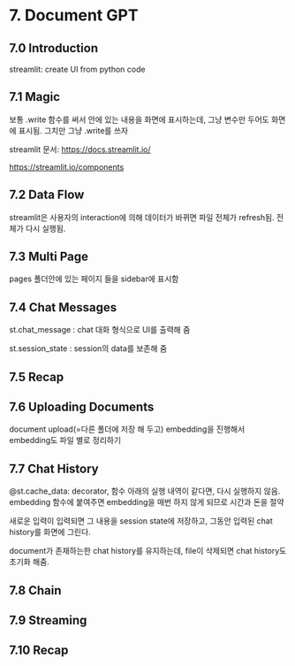# 7. Document GPT
## 7.0 Introduction
streamlit: create UI from python code
## 7.1 Magic
보통 .write 함수를 써서 안에 있는 내용을 화면에 표시하는데, 그냥 변수만 두어도 화면에 표시됨. 그치만 그냥 .write를 쓰자

streamlit 문서: https://docs.streamlit.io/

https://streamlit.io/components
## 7.2 Data Flow
streamlit은 사용자의 interaction에 의해 데이터가 바뀌면 파일 전체가 refresh됨. 전체가 다시 실행됨.
## 7.3 Multi Page
pages 폴더안에 있는 페이지 들을 sidebar에 표시함
## 7.4 Chat Messages
st.chat_message : chat 대화 형식으로 UI를 출력해 줌

st.session_state : session의 data를 보존해 줌
## 7.5 Recap
## 7.6 Uploading Documents
document upload(=다른 폴더에 저장 해 두고) embedding을 진행해서 embedding도 파일 별로 정리하기
## 7.7 Chat History
@st.cache_data: decorator, 함수 아래의 실행 내역이 같다면, 다시 실행하지 않음. embedding 함수에 붙여주면 embedding을 매번 하지 않게 되므로 시간과 돈을 절약

새로운 입력이 입력되면 그 내용을 session state에 저장하고, 그동안 입력된 chat history를 화면에 그린다.

document가 존재하는한 chat history를 유지하는데, file이 삭제되면 chat history도 초기화 해줌.
## 7.8 Chain
## 7.9 Streaming
## 7.10 Recap